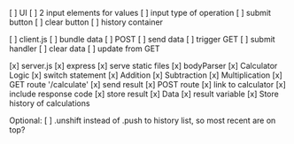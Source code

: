 [ ] UI 
    [ ] 2 input elements for values
    [ ] input type of operation
    [ ] submit button
    [ ] clear button
    [ ] history container

[ ] client.js
    [ ] bundle data
    [ ] POST
        [ ] send data
        [ ] trigger GET
    [ ] submit handler
    [ ] clear data
    [ ] update from GET

[x] server.js
    [x] express
        [x] serve static files
    [x] bodyParser
    [x] Calculator Logic
        [x] switch statement
        [x] Addition
        [x] Subtraction
        [x] Multiplication
    [x] GET route '/calculate'
        [x] send result
    [x] POST route
        [x] link to calculator
        [x] include response code
        [x] store result
    [x] Data
        [x] result variable
        [x] Store history of calculations

Optional:
[ ] .unshift instead of .push to history list, so most recent are on top?